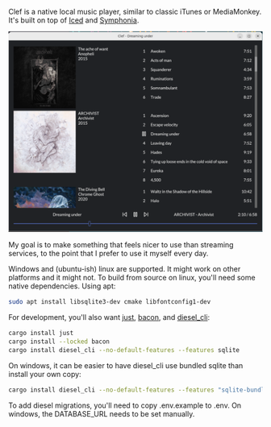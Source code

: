 Clef is a native local music player, similar to classic iTunes or MediaMonkey. It's built on top of [Iced](https://github.com/iced-rs/iced) and [Symphonia](https://github.com/pdeljanov/Symphonia).

![music player screenshot](./screenshot.png)

My goal is to make something that feels nicer to use than streaming services, to the point that I prefer to use it myself every day.

Windows and (ubuntu-ish) linux are supported. It might work on other platforms and it might not.
To build from source on linux, you'll need some native dependencies. Using apt:

```sh
sudo apt install libsqlite3-dev cmake libfontconfig1-dev
```

For development, you'll also want
[just](https://github.com/casey/just),
[bacon](https://dystroy.org/bacon), and
[diesel_cli](https://crates.io/crates/diesel_cli):

```sh
cargo install just
cargo install --locked bacon
cargo install diesel_cli --no-default-features --features sqlite
```

On windows, it can be easier to have diesel_cli use bundled sqlite than install your own copy:

``` sh
cargo install diesel_cli --no-default-features --features "sqlite-bundled"
```

To add diesel migrations, you'll need to copy .env.example to .env. On windows, the DATABASE_URL needs to be set manually.

